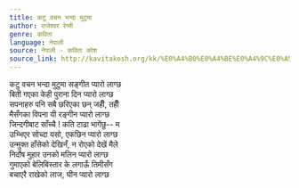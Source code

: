 ```yaml
---
title: कटु वचन भन्दा मुटुमा
author: राजेश्वर रेग्मी
genre: कविता
language: नेपाली
source: नेपाली - कविता कोश
source_link: http://kavitakosh.org/kk/%E0%A4%B0%E0%A4%BE%E0%A4%9C%E0%A5%87%E0%A4%B6%E0%A5%8D%E0%A4%B5%E0%A4%B0_%E0%A4%B0%E0%A5%87%E0%A4%97%E0%A5%8D%E0%A4%AE%E0%A5%80
---
```


कटु वचन भन्दा मुटुमा सङ्गीत प्यारो लाग्छ  
बिती गएका केही पुराना दिन प्यारो लाग्छ  
सपनाहरु पनि सबै छरिएका छन् जहीँ, तहीँ  
मैसँगका विपना यी रङ्गीन प्यारो लाग्छ  
जिन्दगीबाट साँच्चै ! कति टाढा भागेंछु-- म  
उभ्भिएर सोच्दा यसो, एकछिन प्यारो लाग्छ  
उन्मुक्त हाँसेको देखिनँ, न रोएको देखें मैले  
निर्दोष मुहार उनको मलिन प्यारो लाग्छ  
गुमाएको बेलिबिस्तार के लगाऊँ तिमीसँग  
बचाएरै राखेको लाज, घीन प्यारो लाग्छ
